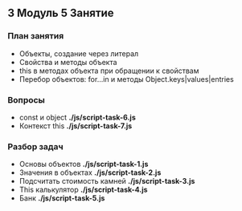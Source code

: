 ## 3 Модуль 5 Занятие

### План занятия

- Объекты, создание через литерал
- Свойства и методы объекта
- this в методах объекта при обращении к свойствам
- Перебор объектов: for...in и методы Object.keys|values|entries

### Вопросы

- const и object **./js/script-task-6.js**
- Контекст this **./js/script-task-7.js**

### Разбор задач

- Основы объектов **./js/script-task-1.js**
- Значения в объектах **./js/script-task-2.js**
- Подсчитать стоимость камней **./js/script-task-3.js**
- This калькулятор **./js/script-task-4.js**
- Банк **./js/script-task-5.js**
